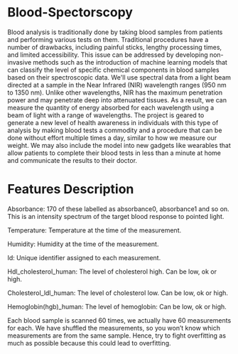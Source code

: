 # Blood-Spectorscopy
Blood analysis is traditionally done by taking blood samples from patients and performing various tests on them. Traditional procedures have a number of drawbacks, including painful sticks, lengthy processing times, and limited accessibility. This issue can be addressed by developing non-invasive methods such as the introduction of machine learning models that can classify the level of specific chemical components in blood samples based on their spectroscopic data. We'll use spectral data from a light beam directed at a sample in the Near Infrared (NIR) wavelength ranges (950 nm to 1350 nm). Unlike other wavelengths, NIR has the maximum penetration power and may penetrate deep into attenuated tissues. As a result, we can measure the quantity of energy absorbed for each wavelength using a beam of light with a range of wavelengths. The project is geared to generate a new level of health awareness in individuals with this type of analysis by making blood tests a commodity and a procedure that can be done without effort multiple times a day, similar to how we measure our weight. We may also include the model into new gadgets like wearables that allow patients to complete their blood tests in less than a minute at home and communicate the results to their doctor.

# Features Description
Absorbance: 170 of these labelled as absorbance0, absorbance1 and so on. This is an intensity spectrum of the target blood response to pointed light. 

Temperature: Temperature at the time of the measurement.

Humidity: Humidity at the time of the measurement.

Id: Unique identifier assigned to each measurement.

Hdl_cholesterol_human: The level of cholesterol high. Can be low, ok or high.

Cholesterol_ldl_human: The level of cholesterol low. Can be low, ok or high.

Hemoglobin(hgb)_human: The level of hemoglobin: Can be low, ok or high.

Each blood sample is scanned 60 times, we actually have 60 measurements for each. We have shuffled the measurements, so you won’t know which measurements are from the same sample. Hence, try to fight overfitting as much as possible because this could lead to overfitting.


